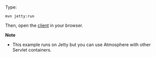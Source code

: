 Type:

```
mvn jetty:run
```

Then, open the [client](http://jsbin.com/soqugi/1/watch?js,console) in your browser.

**Note**

* This example runs on Jetty but you can use Atmosphere with other Servlet containers.